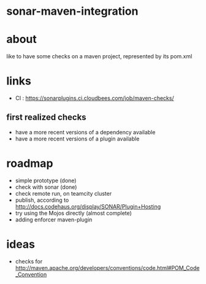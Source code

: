 sonar-maven-integration
=======================

# about #

like to have some checks on a maven project, represented by its pom.xml

# links #
* CI : https://sonarplugins.ci.cloudbees.com/job/maven-checks/


## first realized checks ##
* have a more recent versions of a dependency available
* have a more recent versions of a plugin available



# roadmap #

* simple prototype (done)
* check with sonar (done)
* check remote run, on teamcity cluster
* publish, according to http://docs.codehaus.org/display/SONAR/Plugin+Hosting
* try using the Mojos directly (almost complete)
* adding enforcer maven-plugin


# ideas #
* checks for http://maven.apache.org/developers/conventions/code.html#POM_Code_Convention
